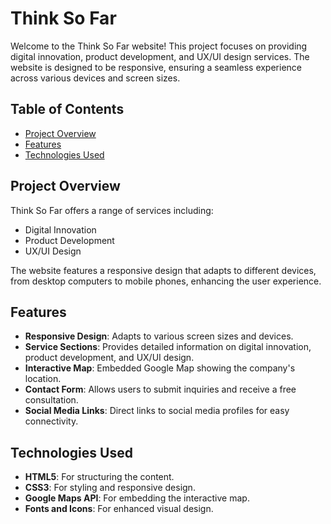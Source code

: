 # Think So Far

Welcome to the Think So Far website! This project focuses on providing digital innovation, product development, and UX/UI design services. The website is designed to be responsive, ensuring a seamless experience across various devices and screen sizes.

## Table of Contents

- [Project Overview](#project-overview)
- [Features](#features)
- [Technologies Used](#technologies-used)


## Project Overview

Think So Far offers a range of services including:
- Digital Innovation
- Product Development
- UX/UI Design

The website features a responsive design that adapts to different devices, from desktop computers to mobile phones, enhancing the user experience.

## Features

- **Responsive Design**: Adapts to various screen sizes and devices.
- **Service Sections**: Provides detailed information on digital innovation, product development, and UX/UI design.
- **Interactive Map**: Embedded Google Map showing the company's location.
- **Contact Form**: Allows users to submit inquiries and receive a free consultation.
- **Social Media Links**: Direct links to social media profiles for easy connectivity.

## Technologies Used

- **HTML5**: For structuring the content.
- **CSS3**: For styling and responsive design.
- **Google Maps API**: For embedding the interactive map.
- **Fonts and Icons**: For enhanced visual design.